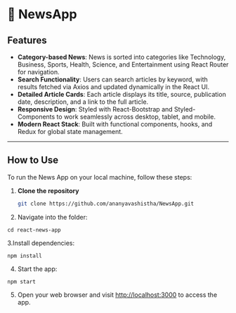 # 📰 NewsApp

## Features

- **Category-based News**: News is sorted into categories like Technology, Business, Sports, Health, Science, and Entertainment using React Router for navigation.
- **Search Functionality**: Users can search articles by keyword, with results fetched via Axios and updated dynamically in the React UI.
- **Detailed Article Cards**: Each article displays its title, source, publication date, description, and a link to the full article.
- **Responsive Design**: Styled with React-Bootstrap and Styled-Components to work seamlessly across desktop, tablet, and mobile.
- **Modern React Stack**: Built with functional components, hooks, and Redux for global state management.

---

## How to Use

To run the News App on your local machine, follow these steps:
1. **Clone the repository**
   ```bash
   git clone https://github.com/ananyavashistha/NewsApp.git


2. Navigate into the folder:

```
cd react-news-app
```

3.Install dependencies:

```
npm install
```

4. Start the app:

```
npm start
```

5. Open your web browser and visit [http://localhost:3000](http://localhost:3000) to access the app.
